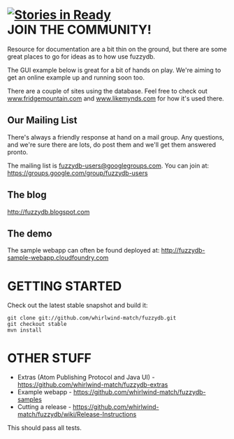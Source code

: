 [![Stories in Ready](https://badge.waffle.io/whirlwind-match/fuzzydb.png)](http://waffle.io/whirlwind-match/fuzzydb)  
JOIN THE COMMUNITY!
===================

Resource for documentation are a bit thin on the ground, but there are some great places to go for ideas as to how use fuzzydb.

The GUI example below is great for a bit of hands on play. We're aiming to get an online example up and running soon too.

There are a couple of sites using the database.  Feel free to check out www.fridgemountain.com and www.likemynds.com for how it's used there.

Our Mailing List
----------------

There's always a friendly response at hand on a mail group.  Any questions, and we're sure there are lots, do post them and we'll get them answered pronto.

The mailing list is fuzzydb-users@googlegroups.com.  You can join at: https://groups.google.com/group/fuzzydb-users

The blog
--------
http://fuzzydb.blogspot.com

The demo
--------
The sample webapp can often be found deployed at: http://fuzzydb-sample-webapp.cloudfoundry.com


GETTING STARTED
===============

Check out the latest stable snapshot and build it:

    git clone git://github.com/whirlwind-match/fuzzydb.git
    git checkout stable
    mvn install


OTHER STUFF
============

 * Extras (Atom Publishing Protocol and Java UI) - https://github.com/whirlwind-match/fuzzydb-extras
 * Example webapp - https://github.com/whirlwind-match/fuzzydb-samples
 * Cutting a release - https://github.com/whirlwind-match/fuzzydb/wiki/Release-Instructions
	
This should pass all tests.



